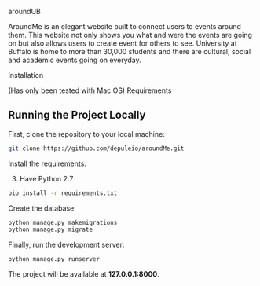 aroundUB

AroundMe is an elegant website built to connect users to events around them. This website not only shows you what and were the events are going on but also allows users to create event for others to see. University at Buffalo is home to more than 30,000 students and there are cultural, social and academic events going on everyday.

Installation

(Has only been tested with Mac OS)
Requirements
## Running the Project Locally

First, clone the repository to your local machine:

```bash
git clone https://github.com/depuleio/aroundMe.git
```


Install the requirements:

3. Have Python 2.7

```bash
pip install -r requirements.txt
```

Create the database:

```bash
python manage.py makemigrations 
python manage.py migrate
```

Finally, run the development server:

```bash
python manage.py runserver
```

The project will be available at **127.0.0.1:8000**.

